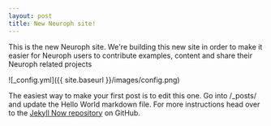 ```yaml
---
layout: post
title: New Neuroph site!
---
```


This is the new Neuroph site. We're building this new site in order to make it easier for Neuroph users to contribute examples, content and share their Neuroph related projects

![_config.yml]({{ site.baseurl }}/images/config.png)

The easiest way to make your first post is to edit this one. Go into /_posts/ and update the Hello World markdown file. For more instructions head over to the [Jekyll Now repository](https://github.com/barryclark/jekyll-now) on GitHub.
